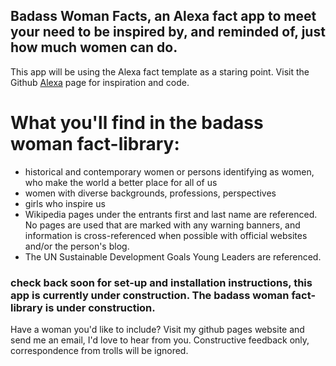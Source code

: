 ## Badass Woman Facts, an Alexa fact app to meet your need to be inspired by, and reminded of, just how much women can do.
This app will be using the Alexa fact template as a staring point. Visit the Github [Alexa](https://github.com/alexa) page for inspiration and code.

# What you'll find in the badass woman fact-library:
- historical and contemporary women or persons identifying as women, who make the world
a better place for all of us
- women with diverse backgrounds, professions, perspectives
- girls who inspire us
- Wikipedia pages under the entrants first and last name are referenced. No pages are used that are marked with any warning banners, and information is cross-referenced when possible with official websites and/or the person's blog.
- The UN Sustainable Development Goals Young Leaders are referenced. 

### check back soon for set-up and installation instructions, this app is currently under construction. The badass woman fact-library is under construction.

Have a woman you'd like to include?  Visit my github pages website and send me an email, I'd love to hear from you.
Constructive feedback only, correspondence from trolls will be ignored.
